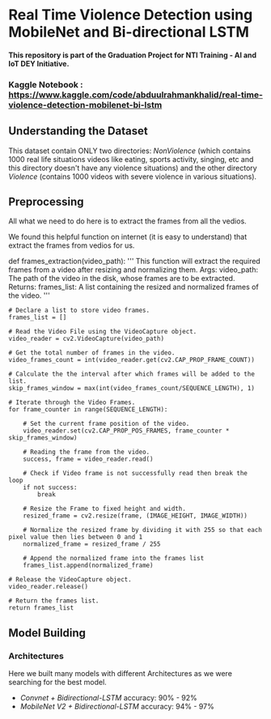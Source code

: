 # Real Time Violence Detection using MobileNet and Bi-directional LSTM
#### This repository is part of the Graduation Project for NTI Training -  AI and IoT DEY Initiative. 
### Kaggle Notebook : https://www.kaggle.com/code/abduulrahmankhalid/real-time-violence-detection-mobilenet-bi-lstm

## Understanding the Dataset
This dataset contain ONLY two directories: *NonViolence* (which contains 1000 real life situations videos like eating, sports activity, singing, etc and this directory doesn't have any violence situations) and the other directory *Violence* (contains 1000 videos with severe violence in various situations).

## Preprocessing

All what we need to do here is to extract the frames from all the vedios.

We found this helpful function on internet (it is easy to understand) that extract the frames from vedios for us.


def frames_extraction(video_path):
    '''
    This function will extract the required frames from a video after resizing and normalizing them.
    Args:
        video_path: The path of the video in the disk, whose frames are to be extracted.
    Returns:
        frames_list: A list containing the resized and normalized frames of the video.
    '''
 
    # Declare a list to store video frames.
    frames_list = []
    
    # Read the Video File using the VideoCapture object.
    video_reader = cv2.VideoCapture(video_path)
 
    # Get the total number of frames in the video.
    video_frames_count = int(video_reader.get(cv2.CAP_PROP_FRAME_COUNT))
 
    # Calculate the the interval after which frames will be added to the list.
    skip_frames_window = max(int(video_frames_count/SEQUENCE_LENGTH), 1)
 
    # Iterate through the Video Frames.
    for frame_counter in range(SEQUENCE_LENGTH):
 
        # Set the current frame position of the video.
        video_reader.set(cv2.CAP_PROP_POS_FRAMES, frame_counter * skip_frames_window)
 
        # Reading the frame from the video. 
        success, frame = video_reader.read() 
 
        # Check if Video frame is not successfully read then break the loop
        if not success:
            break
 
        # Resize the Frame to fixed height and width.
        resized_frame = cv2.resize(frame, (IMAGE_HEIGHT, IMAGE_WIDTH))
        
        # Normalize the resized frame by dividing it with 255 so that each pixel value then lies between 0 and 1
        normalized_frame = resized_frame / 255
        
        # Append the normalized frame into the frames list
        frames_list.append(normalized_frame)
    
    # Release the VideoCapture object. 
    video_reader.release()
 
    # Return the frames list.
    return frames_list


## Model Building


### Architectures
Here we built many models with different Architectures as we were searching for the best model.

- *Convnet + Bidirectional-LSTM* accuracy: 90% - 92%
- *MobileNet V2 + Bidirectional-LSTM* accuracy: 94% - 97%

